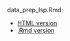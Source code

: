 data_prep_lsp.Rmd:
* [HTML version](https://rawgit.com/OHI-Science/ohibc/master/lsp/data_prep_lsp.html)
* [.Rmd version](https://github.com/OHI-Science/ohibc/blob/master/lsp/data_prep_lsp.Rmd)
